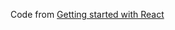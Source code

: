 
Code from [Getting started with React](https://developer.mozilla.org/en-US/docs/Learn/Tools_and_testing/Client-side_JavaScript_frameworks/React_getting_started)